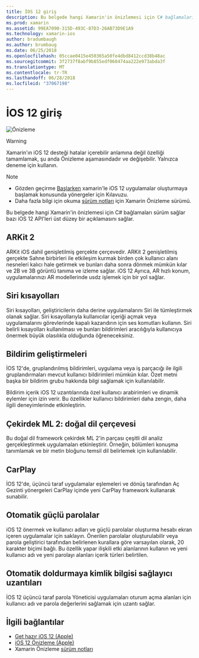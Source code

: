 ```yaml
---
title: İOS 12 giriş
description: Bu belgede hangi Xamarin'in önizlemesi için C# bağlamaları sürüm sağlar bazı iOS 12 API'leri üst düzey bir açıklamasını sağlar.
ms.prod: xamarin
ms.assetid: 99EA7090-315D-493C-87D3-26AB73D9E1A9
ms.technology: xamarin-ios
author: bradumbaugh
ms.author: brumbaug
ms.date: 06/25/2018
ms.openlocfilehash: 05ccae0415e450365a50fe4dbd8412ccd38b48ac
ms.sourcegitcommit: 3f2737f8abf9b855edf060474aa222e973abda3f
ms.translationtype: MT
ms.contentlocale: tr-TR
ms.lasthandoff: 06/28/2018
ms.locfileid: "37067198"
---
```

# <a name="introduction-to-ios-12"></a>İOS 12 giriş

![Önizleme](~/media/shared/preview.png)

> [!WARNING]
> Xamarin'ın iOS 12 desteği hatalar içerebilir anlamına değil özelliği tamamlamak, şu anda Önizleme aşamasındadır ve değişebilir. Yalnızca deneme için kullanın.

> [!NOTE]
> - Gözden geçirme [Başlarken](get-started.md) xamarin'le iOS 12 uygulamalar oluşturmaya başlamak konusunda yönergeler için Kılavuzu.
> - Daha fazla bilgi için okuma [sürüm notları](https://releases.xamarin.com/preview-release-xcode-10-beta/) için Xamarin Önizleme sürümü.

Bu belgede hangi Xamarin'in önizlemesi için C# bağlamaları sürüm sağlar bazı iOS 12 API'leri üst düzey bir açıklamasını sağlar.

## <a name="arkit-2"></a>ARKit 2

ARKit iOS dahil genişletilmiş gerçekte çerçevedir. ARKit 2 genişletilmiş gerçekte Sahne birbirleri ile etkileşim kurmak birden çok kullanıcı alanı nesneleri kalıcı hale getirmek ve bunları daha sonra dönmek mümkün kılar ve 2B ve 3B görüntü tanıma ve izleme sağlar. iOS 12 Ayrıca, AR hızlı konum, uygulamalarınızı AR modellerinde usdz işlemek için bir yol sağlar.

## <a name="siri-shortcuts"></a>Siri kısayolları

Siri kısayolları, geliştiricilerin daha derine uygulamalarını Siri ile tümleştirmek olanak sağlar. Siri kısayollarıyla kullanıcılar içeriği açmak veya uygulamalarını görevlerinde kapalı kazandırın için ses komutları kullanın. Siri belirli kısayolları kullanılması ve bunları bildirimleri aracılığıyla kullanıcıya önermek büyük olasılıkla olduğunda öğreneceksiniz.

## <a name="notification-improvements"></a>Bildirim geliştirmeleri

İOS 12'de, gruplandırılmış bildirimleri, uygulama veya iş parçacığı ile ilgili gruplandırmaları mevcut kullanıcı bildirimleri mümkün kılar. Özet metni başka bir bildirim grubu hakkında bilgi sağlamak için kullanılabilir.

Bildirim içerik iOS 12 uzantılarında özel kullanıcı arabirimleri ve dinamik eylemler için izin verir. Bu özellikler kullanıcı bildirimleri daha zengin, daha ilgili deneyimlerinde etkinleştirin.

## <a name="core-ml-2-natural-language-framework"></a>Çekirdek ML 2: doğal dil çerçevesi

Bu doğal dil framework çekirdek ML 2'in parçası çeşitli dil analiz gerçekleştirmek uygulamaları etkinleştirir. Örneğin, bölümleri konuşma tanımlamak ve bir metin bloğunu temsil dil belirlemek için kullanılabilir.

## <a name="carplay"></a>CarPlay

İOS 12'de, üçüncü taraf uygulamalar eşlemeleri ve dönüş tarafından Aç Gezinti yönergeleri CarPlay içinde yeni CarPlay framework kullanarak sunabilir.

## <a name="automatic-strong-passwords"></a>Otomatik güçlü parolalar

iOS 12 önermek ve kullanıcı adları ve güçlü parolalar oluşturma hesabı ekran içeren uygulamalar için saklayın. Önerilen parolalar oluşturulabilir veya parola geliştirici tarafından belirlenen kurallara göre varsayılan olarak, 20 karakter biçimi bağlı. Bu özellik yapar ilişkili etki alanlarının kullanın ve yeni kullanıcı adı ve yeni parolayı alanları içerik türleri belirtilen.

## <a name="autofill-credential-provider-extensions"></a>Otomatik doldurmaya kimlik bilgisi sağlayıcı uzantıları

İOS 12 üçüncü taraf parola Yöneticisi uygulamaları oturum açma alanları için kullanıcı adı ve parola değerlerini sağlamak için uzantı sağlar.

## <a name="related-links"></a>İlgili bağlantılar

- [Get hazır iOS 12 (Apple)](https://developer.apple.com/ios/)
- [iOS 12 Önizleme (Apple)](https://www.apple.com/ios/ios-12-preview/)
- Xamarin Önizleme [sürüm notları](https://releases.xamarin.com/preview-release-xcode-10-beta/)
